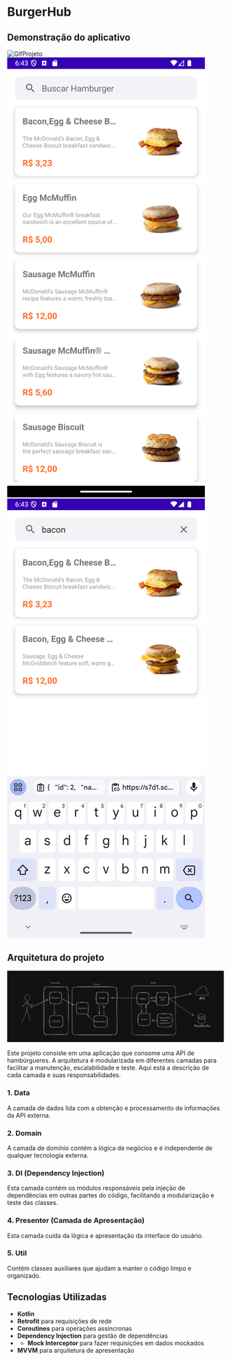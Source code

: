 # BurgerHub

## Demonstração do aplicativo
![GifProjeto](https://github.com/ViniciusWessner/Burgers-Hub/blob/dev/assets/Burger.gif?raw=true)
![lista](https://github.com/ViniciusWessner/Burgers-Hub/blob/dev/assets/List.png?raw=true)
![Search](https://github.com/ViniciusWessner/Burgers-Hub/blob/dev/assets/search.png?raw=true)


## Arquitetura do projeto

![FluxodoProjeto](https://github.com/ViniciusWessner/Burgers-Hub/blob/dev/assets/FlameShot_23_08_11_28.png)

Este projeto consiste em uma aplicação que consome uma API de hambúrgueres. A arquitetura é modularizada em diferentes camadas para facilitar a manutenção, escalabilidade e teste. Aqui está a descrição de cada camada e suas responsabilidades.


### 1. **Data**
A camada de dados lida com a obtenção e processamento de informações da API externa.

### 2. **Domain**
A camada de domínio contém a lógica de negócios e é independente de qualquer tecnologia externa.

### 3. **DI (Dependency Injection)**
Esta camada contém os módulos responsáveis pela injeção de dependências em outras partes do código, facilitando a modularização e teste das classes.

### 4. **Presenter (Camada de Apresentação)**
Esta camada cuida da lógica e apresentação da interface do usuário.

### 5. **Util**
Contém classes auxiliares que ajudam a manter o código limpo e organizado.

## Tecnologias Utilizadas
- **Kotlin**
- **Retrofit** para requisições de rede
- **Coroutines** para operações assíncronas
- **Dependency Injection** para gestão de dependências
- - **Mock Interceptor** para fazer requisições em dados mockados
- **MVVM** para arquitetura de apresentação
